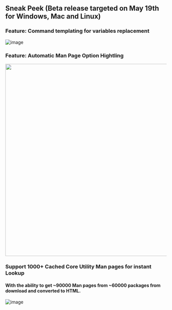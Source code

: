 ## Sneak Peek (Beta release targeted on May 19th for Windows, Mac and Linux)
### Feature: Command templating for variables replacement
![image](https://github.com/johnwangwyx/cmdCompass/assets/78456315/e6010159-84a5-4fbf-a9c8-d614be41ce43)
### Feature: Automatic Man Page Option Hightling
<img src="https://github.com/johnwangwyx/cmdCompass/assets/78456315/ef61b501-7186-4e1a-afa8-8837871b3810" width="600">

### Support 1000+ Cached Core Utility Man pages for instant Lookup
#### With the ability to get ~90000 Man pages from ~60000 packages from download and converted to HTML.

![image](https://github.com/johnwangwyx/cmdCompass/assets/78456315/e0d65d28-97af-4d75-8c9e-0e144b023dc8)


